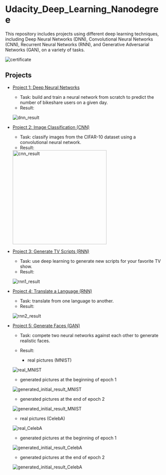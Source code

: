 # Udacity_Deep_Learning_Nanodegree

This repository includes projects using different deep learning techniques, including Deep Neural Networks (DNN), Convolutional Neural Networks (CNN), Recurrent Neural Networks (RNN), and Generative Adversarial Networks (GAN), on a variety of tasks.

![certificate](https://github.com/changyc14/Udacity_Deep_Learning_Nanodegree/blob/master/certificate.png)

## Projects
- [Project 1: Deep Neural Networks](https://github.com/changyc14/Udacity_Deep_Learning_Nanodegree/blob/master/Project_1_DNN/dlnd-your-first-neural-network.ipynb)
  - Task: build and train a neural network from scratch to predict the number of bikeshare users on a given day.
  - Result: 
  
  ![dnn_result](https://github.com/changyc14/Udacity_Deep_Learning_Nanodegree/blob/master/misc/DNN_result.png)
  
- [Project 2: Image Classification (CNN)](https://github.com/changyc14/Udacity_Deep_Learning_Nanodegree/blob/master/Project_2_CNN_Image_Classification/dlnd_image_classification.ipynb)
  - Task: classify images from the CIFAR-10 dataset using a convolutional neural network.
  - Result:
  
  <img src="https://github.com/changyc14/Udacity_Deep_Learning_Nanodegree/blob/master/misc/CNN_result.png =100x" alt="cnn_result" width="300" height="300">
  
- [Project 3: Generate TV Scripts (RNN)](https://github.com/changyc14/Udacity_Deep_Learning_Nanodegree/blob/master/Project_3_RNN_Generate_TV_Scripts/dlnd_tv_script_generation.ipynb)
  - Task: use deep learning to generate new scripts for your favorite TV show.
  - Result: 
  
  ![rnn1_result](https://github.com/changyc14/Udacity_Deep_Learning_Nanodegree/blob/master/misc/RNN1_result.png)
  
- [Project 4: Translate a Language (RNN)](https://github.com/changyc14/Udacity_Deep_Learning_Nanodegree/blob/master/Project_4_RNN_Translation_Project/dlnd_language_translation.ipynb)
  - Task: translate from one language to another.
  - Result: 
  
  ![rnn2_result](https://github.com/changyc14/Udacity_Deep_Learning_Nanodegree/blob/master/misc/RNN2_result.png)
  
- [Project 5: Generate Faces (GAN)](https://github.com/changyc14/Udacity_Deep_Learning_Nanodegree/blob/master/Project_5_GAN_Generate_Faces/dlnd_face_generation.ipynb)
  - Task: compete two neural networks against each other to generate realistic faces.
  - Result: 
 
    - real pictures (MNIST)
  
  ![real_MNIST](https://github.com/changyc14/Udacity_Deep_Learning_Nanodegree/blob/master/misc/real_MNIST.png)
  
    - generated pictures at the beginning of epoch 1
  
  ![generated_initial_result_MNIST](https://github.com/changyc14/Udacity_Deep_Learning_Nanodegree/blob/master/misc/generated_initial_result_MNIST.png)
  
    - generated pictures at the end of epoch 2
  
  ![generated_initial_result_MNIST](https://github.com/changyc14/Udacity_Deep_Learning_Nanodegree/blob/master/misc/generated_end_result_MNIST.png)
  
    - real pictures (CelebA)
  
  ![real_CelebA](https://github.com/changyc14/Udacity_Deep_Learning_Nanodegree/blob/master/misc/real_CelebA.png)
  
    - generated pictures at the beginning of epoch 1
  
  ![generated_initial_result_CelebA](https://github.com/changyc14/Udacity_Deep_Learning_Nanodegree/blob/master/misc/generated_initial_result_CelebA.png)
  
    - generated pictures at the end of epoch 2
  
  ![generated_initial_result_CelebA](https://github.com/changyc14/Udacity_Deep_Learning_Nanodegree/blob/master/misc/generated_end_result_CelebA.png)
  
  
  
